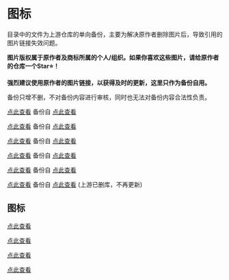 # 图标

目录中的文件为上游仓库的单向备份，主要为解决原作者删除图片后，导致引用的图片链接失效问题。

**图片版权属于原作者及商标所属的个人/组织。如果你喜欢这些图片，请给原作者的仓库一个Star⭐！**

**强烈建议使用原作者的图片链接，以获得及时的更新，这里只作为备份自用。**

备份只增不删，不对备份内容进行审核，同时也无法对备份内容合法性负责。

[点此查看](https://github.com/Asimplersir/X/tree/X/icon/mini) 备份自 [点此查看](https://github.com/Orz-3/mini/tree/master/Alpha)    

[点此查看](https://github.com/Asimplersir/X/tree/X/icon/color) 备份自 [点此查看](https://github.com/Orz-3/mini/tree/master/Color)

[点此查看](https://github.com/Asimplersir/X/tree/X/icon/qure) 备份自 [点此查看](https://github.com/Koolson/Qure/tree/master/IconSet)

[点此查看](https://github.com/Asimplersir/X/tree/X/icon/dark) 备份自 [点此查看](https://github.com/Koolson/Qure/tree/master/IconSet/Dark)

[点此查看](https://github.com/Asimplersir/X/tree/X/icon/qure/color) 备份自 [点此查看](https://github.com/Koolson/Qure/tree/master/IconSet/Colorv)

[点此查看](https://github.com/Asimplersir/X/tree/X/icon/task) 备份自 [点此查看](https://github.com/Orz-3/task)   (上游已删库，不再更新)



## 图标

[点此查看](https://github.com/luestr/IconResource)

[点此查看](https://github.com/LovedGM/Quantumult-X-TuBiao/tree/main)

[点此查看](https://github.com/shindgewongxj/WHATSINStash/tree/main/icon)

[点此查看](https://github.com/NB921/ico/tree/main/black)








